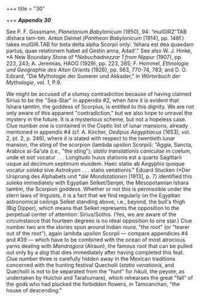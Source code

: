 +++
title = "30"

+++
***Appendix 30***  


See P. F. Gossmann, *Planetarium Babylonicum* \(1950\), 94: “mulGIR2”TAB dIshara tam-tim. Anton Deimel \(*Pantheon Babylonicum* \[1914\], pp. 148f.\) takes mulGIR.TAB for beta delta alpha Scorpii only: 'Ishara est dea quaedam partus, quae relationem habet ad Gestin anna, Adad'." See also W. J. Hinke, *A New Boundary Stone of **Nebuchadnezzar 1 from Nippur* \(1907\), pp. 223, 243; A. Jeremias, HAOG \(1929\), pp. 223, 385; F. Hommel, *Ethnologie und Geographie des Alten Orients* \(1926\), pp. 563, 770-74, 783; and D. O. Edzard, "Die Mythologie der Sumerer und Akkader," in *Wörterbuch der Mythologie*, vol. *1*, P.9.

We might be accused of a clumsy contradiction because of having claimed Sirius to be the "Sea-Star" in appendix \#2, when *here* it is evident that Ishara tamtim, the goddess of Scorpius, is entitled to this dignity. We are not only aware of this apparent "contradiction," but we also hope to unravel the mystery in the future. It is a mysterious scheme, but not a hopeless case. Clue number one is contained in the Coptic list of lunar mansions, already mentioned in appendix \#4 \(cf. A. Kircher, *Oedipus Aegyptiacus* \[1653\], vol. 2, pt. 2, p. 246\), where it is stated with respect to the twentieth lunar mansion, the sting of the scorpion \(lambda upsilon Scorpii\): "Aggia, Sancta, Arabice al-Sa'ula \(i.e., "the sting"\); *statio translationis caniculae* in coelum, unde et *siot* vocatur . . . Longitudo huius stationis est a quarto Sagittarii usque ad decimum septimum eiusdem. Haec statio ab Aegyptiis quoque vocatur *soleka* sive *Astrokyon* . . . statio venationis." Eduard Stucken \(*Der Ursprung des Alphabets und **die Mondstationen* \[1913\], p. 7\) identified this *soleka* immediately with Egyptian Selket/Serqet, the Mesopotamian Ishara tamtim, the Scorpion goddess. Whether or not this is permissible under the stern laws of linguists, it is a fact that we find regularly on the Egyptian astronomical ceilings Selket standing above, i.e., beyond, the bull's thigh \(Big Dipper\), which means that Selket represents the opposition to the perpetual center of attention: Sirius/Sothis. \(Yes, we are aware of the circumstance that fourteen degrees is no ideal opposition to one star.\) Clue number two are the stories spun around Indian *mura*, "the root" \(or "tearer out of the root"\), again lambda upsilon Scorpii — compare appendices \#4 and \#39 — which have to be combined with the ocean of most atrocious yarns dealing with *Mandragora* \(Alraun\), the famous root that can be pulled out only by a *dog* that dies immediately after having completed this feat. Clue number three is carefully hidden away in the Mexican traditions concerned with the hunting festival Quecholli \(*statio venationis*, and Quecholli is not to be separated from the "hunt" for *hikuli*, the peyote, as undertaken by Huichol and Tarahumare\), which rehearses the great "fall" of the gods who had plucked the forbidden flowers, in Tamoanchan, "the house of descending."



